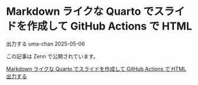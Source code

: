 # Markdown ライクな Quarto でスライドを作成して GitHub Actions で HTML
出力する
uma-chan
2025-05-06

この記事は Zenn で公開されています。

[Markdown ライクな Quarto でスライドを作成して GitHub Actions で HTML
出力する](https://zenn.dev/i9wa4/articles/2025-05-06-quarto-slides)

